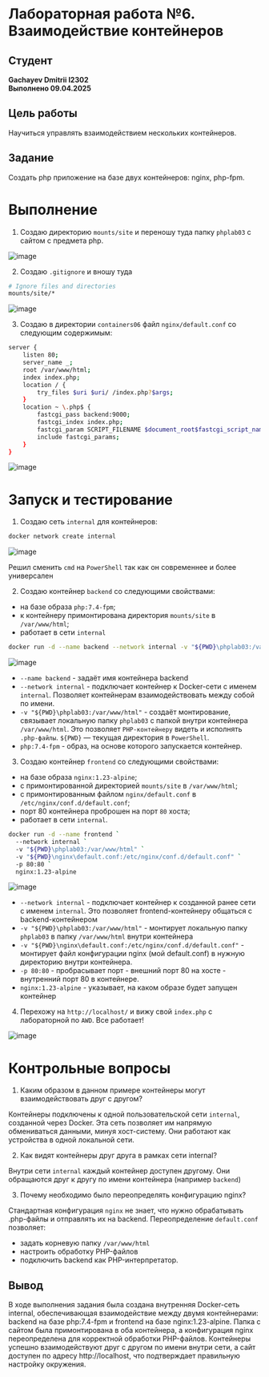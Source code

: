# Лабораторная работа №6. Взаимодействие контейнеров

## Студент
**Gachayev Dmitrii I2302**  
**Выполнено 09.04.2025**  

## Цель работы
Научиться управлять взаимодействием нескольких контейнеров.
## Задание
Создать php приложение на базе двух контейнеров: nginx, php-fpm.
# Выполнение
1. Создаю директорию `mounts/site` и переношу туда папку `phplab03` с сайтом с предмета php. 

![image](screenshots/Screenshot_1.png)

2. Создаю `.gitignore` и вношу туда 

```bash
# Ignore files and directories
mounts/site/*
```

![image](screenshots/Screenshot_2.png)

3. Создаю в директории `containers06` файл `nginx/default.conf` со следующим содержимым:

```bash
server {
    listen 80;
    server_name _;
    root /var/www/html;
    index index.php;
    location / {
        try_files $uri $uri/ /index.php?$args;
    }
    location ~ \.php$ {
        fastcgi_pass backend:9000;
        fastcgi_index index.php;
        fastcgi_param SCRIPT_FILENAME $document_root$fastcgi_script_name;
        include fastcgi_params;
    }
}
```

![image](screenshots/Screenshot_3.png)

# Запуск и тестирование

1. Создаю сеть `internal` для контейнеров:

```bash
docker network create internal
```

![image](screenshots/Screenshot_4.png)

Решил сменить `cmd` на `PowerShell` так как он современнее и более универсален

2. Создаю контейнер `backend` со следующими свойствами:

- на базе образа `php:7.4-fpm`;
- к контейнеру примонтирована директория `mounts/site` в `/var/www/html`;
- работает в сети `internal`

```bash
docker run -d --name backend --network internal -v "${PWD}\phplab03:/var/www/html" php:7.4-fpm
```

![image](screenshots/Screenshot_5.png)

- `--name backend` - задаёт имя контейнера backend
- `--network internal` - подключает контейнер к Docker-сети с именем `internal`. Позволяет контейнерам взаимодействовать между собой по имени.
- `-v "${PWD}\phplab03:/var/www/html"` - создаёт монтирование, связывает локальную папку `phplab03` с папкой внутри контейнера `/var/www/html`. Это позволяет `PHP-контейнеру` видеть и исполнять `.php-файлы`.
`${PWD}` — текущая директория в `PowerShell`.
- `php:7.4-fpm` - образ, на основе которого запускается контейнер.

3. Создаю контейнер `frontend` со следующими свойствами:

- на базе образа `nginx:1.23-alpine`;
- с примонтированной директорией `mounts/site` в `/var/www/html`;
- с примонтированным файлом `nginx/default.conf` в `/etc/nginx/conf.d/default.conf`;
- порт 80 контейнера проброшен на порт `80` хоста;
- работает в сети `internal`.

```bash
docker run -d --name frontend `
  --network internal `
  -v "${PWD}\phplab03:/var/www/html" `
  -v "${PWD}\nginx\default.conf:/etc/nginx/conf.d/default.conf" `
  -p 80:80 `
  nginx:1.23-alpine
```

![image](screenshots/Screenshot_7.png)

- `--network internal` - подключает контейнер к созданной ранее сети с именем `internal`. Это позволяет frontend-контейнеру общаться с backend-контейнером
- `-v "${PWD}\phplab03:/var/www/html"` - монтирует локальную папку `phplab03` в папку `/var/www/html` внутри контейнера
- `-v "${PWD}\nginx\default.conf:/etc/nginx/conf.d/default.conf"` - монтирует файл конфигурации nginx (мой default.conf) в нужную директорию внутри контейнера.
- `-p 80:80` - пробрасывает порт - внешний порт 80 на хосте - внутренний порт 80 в контейнере.
- `nginx:1.23-alpine` - указывает, на каком образе будет запущен контейнер

4. Перехожу на `http://localhost/` и вижу свой `index.php` с лабораторной по `AWD`. Все работает! 

![image](screenshots/Screenshot_6.png)

# Контрольные вопросы

1. Каким образом в данном примере контейнеры могут взаимодействовать друг с другом?

Контейнеры подключены к одной пользовательской сети `internal`, созданной через Docker. Эта сеть позволяет им напрямую обмениваться данными, минуя хост-систему. Они работают как устройства в одной локальной сети.

2. Как видят контейнеры друг друга в рамках сети internal?

Внутри сети `internal` каждый контейнер доступен другому. Они обращаются друг к другу по имени контейнера (например `backend`)

3. Почему необходимо было переопределять конфигурацию nginx?

Стандартная конфигурация `nginx` не знает, что нужно обрабатывать .php-файлы и отправлять их на backend.
Переопределение `default.conf` позволяет:

- задать корневую папку `/var/www/html`
- настроить обработку PHP-файлов
- подключить backend как PHP-интерпретатор.

## Вывод
В ходе выполнения задания была создана внутренняя Docker-сеть internal, обеспечивающая взаимодействие между двумя контейнерами: backend на базе php:7.4-fpm и frontend на базе nginx:1.23-alpine. Папка с сайтом была примонтирована в оба контейнера, а конфигурация nginx переопределена для корректной обработки PHP-файлов. Контейнеры успешно взаимодействуют друг с другом по имени внутри сети, а сайт доступен по адресу http://localhost, что подтверждает правильную настройку окружения.